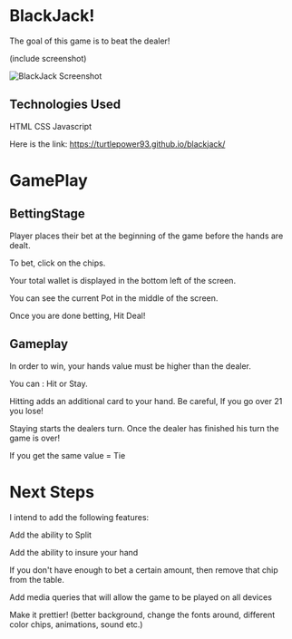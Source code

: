 # BlackJack!

The goal of this game is to beat the dealer!

(include screenshot)

![BlackJack Screenshot](https://i.imgur.com/ttADlja.png)

## Technologies Used

HTML
CSS
Javascript

Here is the link:  https://turtlepower93.github.io/blackjack/

# GamePlay

## BettingStage

Player places their bet at the beginning of the game before the hands are dealt.

To bet, click on the chips.

Your total wallet is displayed in the bottom left of the screen.

You can see the current Pot in the middle of the screen.

Once you are done betting, Hit Deal!

## Gameplay

In order to win, your hands value must be higher than the dealer.

You can : Hit or Stay.

Hitting adds an additional card to your hand. Be careful, If you go over 21 you lose!

Staying starts the dealers turn. Once the dealer has finished his turn the game is over!

If you get the same value = Tie

# Next Steps

I intend to add the following features:

Add the ability to Split

Add the ability to insure your hand

If you don't have enough to bet a certain amount, then remove that chip from the table.

Add media queries that will allow the game to be played on all devices

Make it prettier! (better background, change the fonts around, different color chips, animations, sound etc.)